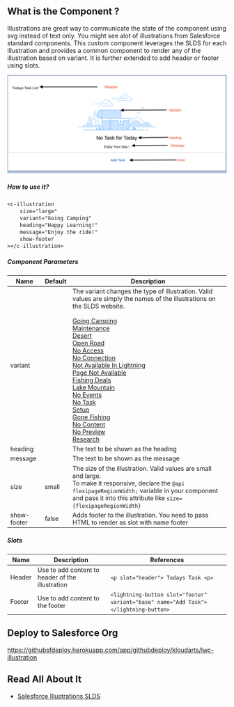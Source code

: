 
## What is the Component ?

Illustrations are great way to communicate the state of the component using svg instead of text only. You might see alot of illustrations from Salesforce standard components. This custom component leverages the SLDS for each illustration and provides a common component to render any of the illustration based on variant. It is further extended to add header or footer using slots.

![plot](./illustration-demo.png)

##### How to use it?

```
<c-illustration
    size="large"
    variant="Going Camping"
    heading="Happy Learning!"
    message="Enjoy the ride!"
    show-footer
></c-illustration>
```

##### Component Parameters

| Name    | Default | Description                                                                                                                                                                                                                                                                                                                                                                                                                                                                                                                                                                                                                                                                                                                                                                                                                                                                                                                                                                                                                                                                                                                                                                                                                                                                                                                                                                                                                                                                                                                                                                                                                                                                                                                                                                                                                                                                                                                                                                                                                                                                                                                                                                                                                                                           |
| ------- | ------- | --------------------------------------------------------------------------------------------------------------------------------------------------------------------------------------------------------------------------------------------------------------------------------------------------------------------------------------------------------------------------------------------------------------------------------------------------------------------------------------------------------------------------------------------------------------------------------------------------------------------------------------------------------------------------------------------------------------------------------------------------------------------------------------------------------------------------------------------------------------------------------------------------------------------------------------------------------------------------------------------------------------------------------------------------------------------------------------------------------------------------------------------------------------------------------------------------------------------------------------------------------------------------------------------------------------------------------------------------------------------------------------------------------------------------------------------------------------------------------------------------------------------------------------------------------------------------------------------------------------------------------------------------------------------------------------------------------------------------------------------------------------------------------------------------------------------------------------------------------------------------------------------------------------------------------------------------------------------------------------------------------------------------------------------------------------------------------------------------------------------------------------------------------------------------------------------------------------------------------------------------------------------- |
| variant |         | The variant changes the type of illustration. Valid values are simply the names of the illustrations on the SLDS website.<br><br>[Going Camping](https://www.lightningdesignsystem.com/components/illustration/#Going-Camping)<br>[Maintenance](https://www.lightningdesignsystem.com/components/illustration/#Maintenance)<br>[Desert](https://www.lightningdesignsystem.com/components/illustration/#Desert)<br>[Open Road](https://www.lightningdesignsystem.com/components/illustration/#Open-Road)<br>[No Access](https://www.lightningdesignsystem.com/components/illustration/#No-Access)<br>[No Connection](https://www.lightningdesignsystem.com/components/illustration/#No-Connection)<br>[Not Available In Lightning](https://www.lightningdesignsystem.com/components/illustration/#Not-Available-In-Lightning)<br>[Page Not Available](https://www.lightningdesignsystem.com/components/illustration/#Page-Not-Available)<br>[Fishing Deals](https://www.lightningdesignsystem.com/components/illustration/#Fishing-Deals)<br>[Lake Mountain](https://www.lightningdesignsystem.com/components/illustration/#Lake-Mountain)<br>[No Events](https://www.lightningdesignsystem.com/components/illustration/#No-Events)<br>[No Task](https://www.lightningdesignsystem.com/components/illustration/#No-Task)<br>[Setup](https://www.lightningdesignsystem.com/components/illustration/#Setup)<br>[Gone Fishing](https://www.lightningdesignsystem.com/components/illustration/#Gone-Fishing)<br>[No Content](https://www.lightningdesignsystem.com/components/illustration/#No-Content)<br>[No Preview](https://www.lightningdesignsystem.com/components/illustration/#No-Preview)<br>[Research](https://www.lightningdesignsystem.com/components/illustration/#Research) |
| heading |         | The text to be shown as the heading                                                                                                                                                                                                                                                                                                                                                                                                                                                                                                                                                                                                                                                                                                                                                                                                                                                                                                                                                                                                                                                                                                                                                                                                                                                                                                                                                                                                                                                                                                                                                                                                                                                                                                                                                                                                                                                                                                                                                                                                                                                                                                                                                                                                                                   |
| message |         | The text to be shown as the message                                                                                                                                                                                                                                                                                                                                                                                                                                                                                                                                                                                                                                                                                                                                                                                                                                                                                                                                                                                                                                                                                                                                                                                                                                                                                                                                                                                                                                                                                                                                                                                                                                                                                                                                                                                                                                                                                                                                                                                                                                                                                                                                                                                                                                   |
| size    | small   | The size of the illustration. Valid values are small and large.<br>To make it responsive, declare the `@api flexipageRegionWidth;` variable in your component and pass it into this attribute like `size={flexipageRegionWidth}`                                                                                                                                                                                                                                                                                                                                                                                                                                                                                                                                                                                                                                                                                                                                                                                                                                                                                                                                                                                                                                                                                                                                                                                                                                                                                                                                                                                                                                                                                                                                                                                                                                                                                                                                                                                                                                                                                                                                                                                                                                      |
| show-footer    | false   | Adds footer to the illustration. You need to pass HTML to render as slot with name footer                                                                                                                                                                                                                                                                                                                                                                                                                                                                                                                                                                                                                                                                                                                                                                                                                                                                                                                                                                                                                                                                                                                                                                                                                                                                                                                                                                                                                                                                                                                                                                                                                                                                                                                                                                                                                                                                                                                                                                                                                                     |

##### Slots

| Name                    | Description         | References                                                                                                                                                  |
| ----------------------- | -------------------------------- | ----------------------------------------------------------------------------------------------------------------------------------------------------------- |
| Header | Use to add content to header of the illustration                  |    ```<p slot="header"> Todays Task <p>```                                                                                                                                                         |
| Footer              | Use to add content to the footer |```<lightning-button slot="footer" variant="base" name="Add Task"></lightning-button>```  |

## Deploy to Salesforce Org
https://githubsfdeploy.herokuapp.com/app/githubdeploy/kloudarts/lwc-illustration

## Read All About It

- [Salesforce Illustrations SLDS](https://www.lightningdesignsystem.com/components/illustration/)

